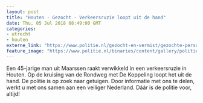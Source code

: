 ```yaml
---
layout: post
title: "Houten - Gezocht - Verkeersruzie loopt uit de hand"
date: Thu, 05 Jul 2018 08:49:00 GMT
categories: 
- utrecht 
- houten 
externe_link: "https://www.politie.nl/gezocht-en-vermist/gezochte-personen/2018/juli/03-houten-4-ruzie.html"
feature_image: "https://www.politie.nl/binaries/content/gallery/politie/gezocht/verdachten/2018/juli/03-mn/houiten-4-verkeersruzie.jpg"
---
```


Een 45-jarige man uit Maarssen raakt verwikkeld in een verkeersruzie in Houten. Op de kruising van de Rondweg met De Koppeling loopt het uit de hand. De politie is op zoek naar getuigen. Door informatie met ons te delen, werkt u met ons samen aan een veiliger Nederland. Dáár is de politie voor, altijd!
